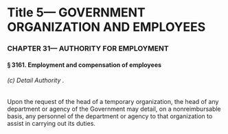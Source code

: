 
# Title 5— GOVERNMENT ORGANIZATION AND EMPLOYEES
### CHAPTER 31— AUTHORITY FOR EMPLOYMENT
#### § 3161. Employment and compensation of employees
###### (c) Detail Authority .

Upon the request of the head of a temporary organization, the head of any department or agency of the Government may detail, on a nonreimbursable basis, any personnel of the department or agency to that organization to assist in carrying out its duties.
